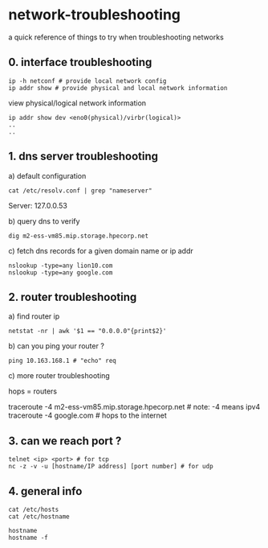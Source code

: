 # network-troubleshooting
a quick reference of things to try when troubleshooting networks

## 0. interface troubleshooting
```
ip -h netconf # provide local network config
ip addr show # provide physical and local network information
```
view physical/logical network information
```
ip addr show dev <eno0(physical)/virbr(logical)>
..
..
```

## 1. dns server troubleshooting

a) default configuration
```
cat /etc/resolv.conf | grep "nameserver"
```
Server:		127.0.0.53

b) query dns to verify
```
dig m2-ess-vm85.mip.storage.hpecorp.net
```

c) fetch dns records for a given domain name or ip addr
```
nslookup -type=any lion10.com
nslookup -type=any google.com
```


## 2. router troubleshooting

a) find router ip
```
netstat -nr | awk '$1 == "0.0.0.0"{print$2}'
```

b) can you ping your router ?
```
ping 10.163.168.1 # "echo" req
```

c) more router troubleshooting

hops = routers

traceroute -4 m2-ess-vm85.mip.storage.hpecorp.net # note: -4 means ipv4
traceroute -4 google.com # hops to the internet

## 3. can we reach port ?
```
telnet <ip> <port> # for tcp
nc -z -v -u [hostname/IP address] [port number] # for udp
```

## 4. general info 

```
cat /etc/hosts 
cat /etc/hostname
```
```
hostname
hostname -f
```
